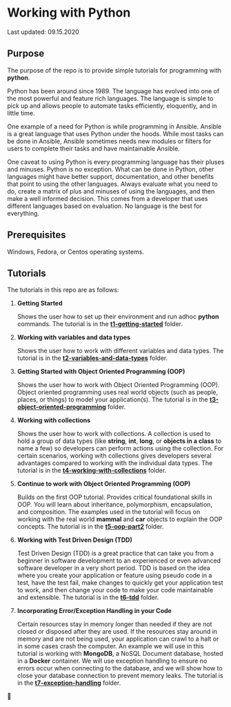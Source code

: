 # Working with Python

Last updated: 09.15.2020

## Purpose

The purpose of the repo is to provide simple tutorials 
for programming with **python**.

Python has been around since 1989. The language has evolved into one of the 
most powerful and feature rich languages.  The language is simple to pick up 
and allows people to automate tasks efficiently, eloquently, 
and in little time.

One example of a need for Python is while programming in Ansible.
Ansible is a great language that uses Python under the hoods.  While most tasks 
can be done in Ansible, Ansible sometimes needs new modules or filters for users
to complete their tasks and have maintainable Ansible.

One caveat to using Python is every programming language has
their pluses and minuses.  Python is no exception.  What can be done in Python, 
other languages might have better support, documentation, and other benefits 
that point to using the other languages.  Always evaluate what you need to do, 
create a matrix of plus and minuses of using the languages, and then make a 
well informed decision.  This comes from a developer that uses different languages 
based on evaluation.  No language is the best for everything.

## Prerequisites

Windows, Fedora, or Centos operating systems.

## Tutorials

The tutorials in this repo are as follows:

1. **Getting Started**

    Shows the user how to set up their environment
    and run adhoc **python** commands.  The tutorial is in the
    [**t1-getting-started**](./t1-getting-started) folder.

1. **Working with variables and data types**

    Shows the user how to work with different variables and data types.
    The tutorial is in the [**t2-variables-and-data-types**](./t2-variables-and-data-types) folder.

1. **Getting Started with Object Oriented Programming (OOP)**

   Shows the user how to work with Object Oriented Programming (OOP).  Object oriented programming uses
   real world objects (such as people, places, or things) to model your application(s).  The tutorial
   is in the [**t3-object-oriented-programming**](./t3-object-oriented-programming) folder.

1. **Working with collections**

   Shows the user how to work with collections.  A collection is used to hold a group of data types (like
   **string**, **int**, **long**, or **objects in a class** to name a few) so developers can perform
   actions using the collection.  For certain scenarios, working with collections gives developers
   several advantages compared to working with the individual data types.
   The tutorial is in the [**t4-working-with-collections**](./t4-working-with-collections) folder.

1. **Continue to work with Object Oriented Programming (OOP)**

   Builds on the first OOP tutorial.  Provides critical foundational skills in OOP.  You will learn
   about inheritance, polymorphism, encapsulation, and composition.  The examples used in the tutorial
   will focus on working with the real world **mammal** and **car** objects to explain the OOP concepts.
   The tutorial is in the [**t5-oop-part2**](./t5-oop-part2) folder.

1. **Working with Test Driven Design (TDD)**

   Test Driven Design (TDD) is a great practice that can take you from a beginner in
   software development to an experienced or even advanced software developer in
   a very short period.  TDD is based on the idea where you create your application
   or feature using pseudo code in a test, have the test fail, make changes to quickly
   get your application test to work, and then change your code to make your code
   maintainable and extensible.  The tutorial is in the [**t6-tdd**](./t6-tdd) folder.

1. **Incorporating Error/Exception Handling in your Code**

   Certain resources stay in memory longer than needed if they are not closed or disposed after they are used.
   If the resources stay around in memory and are not being used, your application can crawl to a halt or in
   some cases crash the computer.  An example we will use in this tutorial is working with **MongoDB**, a NoSQL
   Document database, hosted in a **Docker** container.  We will use exception handling to ensure no errors
   occur when connecting to the database, and we will show how to close your database connection to prevent
   memory leaks.
   The tutorial is in the [**t7-exception-handling**](./t7-exception-handling) folder.

:construction:
